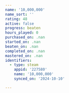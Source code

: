 ```yaml
---
name: '10,000,000'
name_sort: ''
rating: 48
active: false
progress: beaten
hours_played: 0
purchased_on: .nan
started_on: .nan
beaten_on: .nan
completed_on: .nan
mastered_on: .nan
identifiers:
  - type: steam
    appid: '227580'
    name: '10,000,000'
    synced_on: '2024-10-10'

---
```

